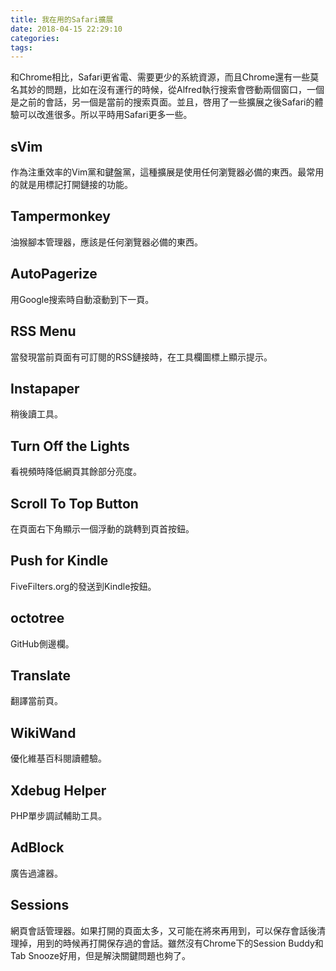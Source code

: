 ```yaml
---
title: 我在用的Safari擴展
date: 2018-04-15 22:29:10
categories:
tags:
---
```

和Chrome相比，Safari更省電、需要更少的系統資源，而且Chrome還有一些莫名其妙的問題，比如在沒有運行的時候，從Alfred執行搜索會啓動兩個窗口，一個是之前的會話，另一個是當前的搜索頁面。並且，啓用了一些擴展之後Safari的體驗可以改進很多。所以平時用Safari更多一些。

## sVim
作為注重效率的Vim黨和鍵盤黨，這種擴展是使用任何瀏覽器必備的東西。最常用的就是用標記打開鏈接的功能。

## Tampermonkey
油猴腳本管理器，應該是任何瀏覽器必備的東西。

## AutoPagerize
用Google搜索時自動滾動到下一頁。

## RSS Menu
當發現當前頁面有可訂閱的RSS鏈接時，在工具欄圖標上顯示提示。

## Instapaper
稍後讀工具。

## Turn Off the Lights
看視頻時降低網頁其餘部分亮度。

## Scroll To Top Button
在頁面右下角顯示一個浮動的跳轉到頁首按鈕。

## Push for Kindle
FiveFilters.org的發送到Kindle按鈕。

## octotree
GitHub側邊欄。

## Translate
翻譯當前頁。

## WikiWand
優化維基百科閱讀體驗。

## Xdebug Helper
PHP單步調試輔助工具。

## AdBlock
廣告過濾器。

## Sessions
網頁會話管理器。如果打開的頁面太多，又可能在將來再用到，可以保存會話後清理掉，用到的時候再打開保存過的會話。雖然沒有Chrome下的Session Buddy和Tab Snooze好用，但是解決關鍵問題也夠了。

